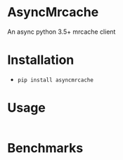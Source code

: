 # AsyncMrcache
An async python 3.5+ mrcache client

# Installation

-  ``pip install asyncmrcache``

# Usage

```python


```


# Benchmarks

```

```

